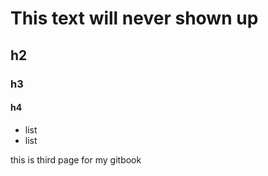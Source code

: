 # This text will never shown up

## h2

### h3

#### h4

- list
- list 

this is third page for my gitbook

